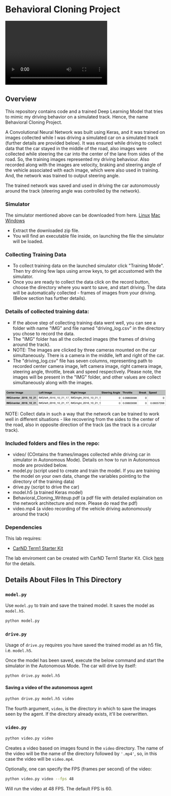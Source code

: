 # Behavioral Cloning Project

<video width="320" height="200" controls preload> 
    <source src="video.mp4"></source> 
    <source src="video.webm"></source> 
</video>

Overview
---
This repository contains code and a trained Deep Learning Model that tries to mimic my driving behavior on a simulated track. Hence, the name Behavioral Cloning Project.

A Convolutional Neural Network was built using Keras, and it was trained on images collected while I was driving a simulated car on a simulated track (further details are provided below). It was ensured while driving to collect data that the car stayed in the middle of the road, also images were collected while steering the car into the center of the lane from sides of the road. So, the training images represented my driving behaviour. Also recorded along with the images are velocity, braking and steering angle of the vehicle associated with each image, which were also used in training. And, the network was trained to output steering angle. 

The trained network was saved and used in driving the car autonomously around the track (steering angle was controlled by the network).
 
### Simulator
The simulator mentioned above can be downloaded from here. [Linux](https://s3-us-west-1.amazonaws.com/udacity-selfdrivingcar/Term1-Sim/term1-simulator-linux.zip) [Mac](https://s3-us-west-1.amazonaws.com/udacity-selfdrivingcar/Term1-Sim/term1-simulator-mac.zip) [Windows](https://s3-us-west-1.amazonaws.com/udacity-selfdrivingcar/Term1-Sim/term1-simulator-windows.zip)

+ Extract the downloaded zip file.
+ You will find an executable file inside, on launching the file the simulator will be loaded.

### Collecting Training Data
+ To collect training data on the launched simulator click "Training Mode". Then try driving few laps using arrow keys, to get accustomed with the simulator.
+ Once you are ready to collect the data click on the record button, choose the directory where you want to save, and start driving. The data will be automatically collected - frames of images from your driving.  (Below section has further details).

### Details of collected training data:

+ If the above step of collecting training data went well, you can see a folder with name "IMG" and file named "driving_log.csv" in the directory you chose to record the data.
+ The "IMG" folder has all the collected images (the frames of driving around the track).
+ NOTE: The images are clicked by three cameras mounted on the car simultaneously. There is a camera in the middle, left and right of the car. 
+ The "driving_log.csv" file has seven columns, representing path to recorded center camera image, left camera image, right camera image, steering angle, throttle, break and speed respectively. Please note, the images will be present in the "IMG" folder, and other values are collect simultaneously along with the images.

<img src="./images_readme/driving-log-output.png" width="600" height="50" />

NOTE: Collect data in such a way that the network can be trained to work well in different situations - like recovering from the sides to the center of the road, also in opposite direction of the track (as the track is a circular track).

### Included folders and files in the repo:
* video/ (COntains the frames/images collected while driving car in simulator in Autonomous Mode). Details on how to run in Autonomous mode are provided below. 
* model.py (script used to create and train the model. If you are training the model on your own data, change the variables pointing to the directory of the training data)
* drive.py (script to drive the car)
* model.h5 (a trained Keras model)
* Behavioral_Cloning_Writeup.pdf (a pdf file with detailed explaination on the network architecture and  more. Please do read the pdf)
* video.mp4 (a video recording of the vehicle driving autonomously around the track)

### Dependencies
This lab requires:

* [CarND Term1 Starter Kit](https://github.com/udacity/CarND-Term1-Starter-Kit)

The lab enviroment can be created with CarND Term1 Starter Kit. Click [here](https://github.com/udacity/CarND-Term1-Starter-Kit/blob/master/README.md) for the details.

## Details About Files In This Directory

### `model.py`

Use `model.py` to train and save the trained model. It saves the model as `model.h5`. 
```sh
python model.py
```

### `drive.py`

Usage of `drive.py` requires you have saved the trained model as an h5 file, i.e. `model.h5`. 

Once the model has been saved, execute the below command and start the simulator in the Autonomous Mode. The car will drive by itself:

```sh
python drive.py model.h5
```

#### Saving a video of the autonomous agent

```sh
python drive.py model.h5 video
```

The fourth argument, `video`, is the directory in which to save the images seen by the agent. If the directory already exists, it'll be overwritten.

### `video.py`

```sh
python video.py video
```

Creates a video based on images found in the `video` directory. The name of the video will be the name of the directory followed by `'.mp4'`, so, in this case the video will be `video.mp4`.

Optionally, one can specify the FPS (frames per second) of the video:

```sh
python video.py video --fps 48
```

Will run the video at 48 FPS. The default FPS is 60.
